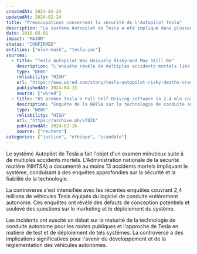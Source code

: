 ```yaml
---
createdAt: 2024-02-24
updatedAt: 2024-02-24
title: "Préoccupations concernant la sécurité de l'Autopilot Tesla"
description: "Le système Autopilot de Tesla a été impliqué dans plusieurs accidents mortels, conduisant à des enquêtes de la NHTSA et soulevant des questions sur la sécurité de la conduite autonome."
date: 2016-05-01
impact: "MAJOR"
status: "CONFIRMED"
entities: ["elon-musk", "tesla-inc"]
sources:
  - title: "Tesla Autopilot Was Uniquely Risky—and May Still Be"
    description: "L'enquête révèle de multiples accidents mortels liés au système Autopilot de Tesla"
    type: "NEWS"
    reliability: "HIGH"
    url: "https://www.wired.com/story/tesla-autopilot-risky-deaths-crashes-nhtsa-investigation/"
    publishedAt: 2024-04-15
    source: ["wired"]
  - title: "US probes Tesla's Full Self-Driving software in 2.4 mln cars after fatal crash"
    description: "Enquête de la NHTSA sur la technologie de conduite autonome de Tesla suite à des accidents"
    type: "NEWS"
    reliability: "HIGH"
    url: "https://archive.ph/vT82b"
    publishedAt: 2024-02-16
    source: ["reuters"]
categories: ["justice", "ethique", "scandale"]
---
```


Le système Autopilot de Tesla a fait l'objet d'un examen minutieux suite à de multiples accidents mortels. L'Administration nationale de la sécurité routière (NHTSA) a documenté au moins 13 accidents mortels impliquant le système, conduisant à des enquêtes approfondies sur la sécurité et la fiabilité de la technologie.

La controverse s'est intensifiée avec les récentes enquêtes couvrant 2,4 millions de véhicules Tesla équipés du logiciel de conduite entièrement autonome. Ces enquêtes ont révélé des défauts de conception potentiels et soulevé des questions sur le marketing et le déploiement du système.

Les incidents ont suscité un débat sur la maturité de la technologie de conduite autonome pour les routes publiques et l'approche de Tesla en matière de test et de déploiement de tels systèmes. La controverse a des implications significatives pour l'avenir du développement et de la réglementation des véhicules autonomes. 
